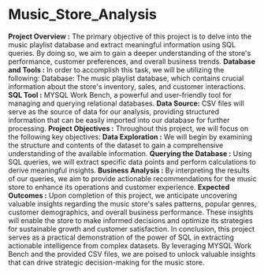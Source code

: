 # Music_Store_Analysis
**Project Overview :**
The primary objective of this project is to delve into the music playlist database and extract meaningful information using SQL queries. By doing so, we aim to gain a deeper understanding of the store's performance, customer preferences, and overall business trends.
**Database and Tools :**
In order to accomplish this task, we will be utilizing the following:
Database: The music playlist database, which contains crucial information about the store's inventory, sales, and customer interactions.
**SQL Tool :** MYSQL Work Bench, a powerful and user-friendly tool for managing and querying relational databases.
**Data Source:** CSV files will serve as the source of data for our analysis, providing structured information that can be easily imported into our database for further processing.
**Project Objectives :** Throughout this project, we will focus on the following key objectives:
**Data Exploration :** We will begin by examining the structure and contents of the dataset to gain a comprehensive understanding of the available information.
**Querying the Database :** Using SQL queries, we will extract specific data points and perform calculations to derive meaningful insights.
**Business Analysis :** By interpreting the results of our queries, we aim to provide actionable recommendations for the music store to enhance its operations and customer experience.
**Expected Outcomes :**
Upon completion of this project, we anticipate uncovering valuable insights regarding the music store's sales patterns, popular genres, customer demographics, and overall business performance. These insights will enable the store to make informed decisions and optimize its strategies for sustainable growth and customer satisfaction.
In conclusion, this project serves as a practical demonstration of the power of SQL in extracting actionable intelligence from complex datasets. By leveraging MYSQL Work Bench and the provided CSV files, we are poised to unlock valuable insights that can drive strategic decision-making for the music store.
